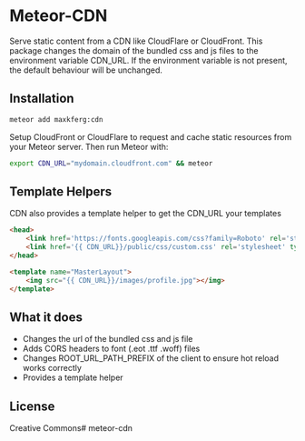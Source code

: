 # Meteor-CDN

Serve static content from a CDN like CloudFlare or CloudFront. This package changes the domain of the bundled css and js files to the environment variable CDN_URL. If the environment variable is not present, the default behaviour will be unchanged.

## Installation
```sh
meteor add maxkferg:cdn
```

Setup CloudFront or CloudFlare to request and cache static resources from your Meteor server. Then run Meteor with:
```sh
export CDN_URL="mydomain.cloudfront.com" && meteor
```


## Template Helpers
CDN also provides a template helper to get the CDN_URL your templates

```html
<head>
    <link href='https://fonts.googleapis.com/css?family=Roboto' rel='stylesheet'  type='text/css'>  
    <link href='{{ CDN_URL}}/public/css/custom.css' rel='stylesheet' type='text/css'>
</head>

<template name="MasterLayout">
	<img src="{{ CDN_URL}}/images/profile.jpg"></img>
</template>
```

## What it does
* Changes the url of the bundled css and js file
* Adds CORS headers to font (.eot .ttf .woff) files
* Changes ROOT_URL_PATH_PREFIX of the client to ensure hot reload works correctly
* Provides a template helper

License
----

Creative Commons# meteor-cdn
